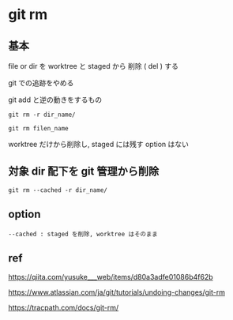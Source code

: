 
# git rm


## 基本

file or dir を worktree と staged から 削除 ( del ) する

git での追跡をやめる

git add と逆の動きをするもの


```
git rm -r dir_name/
```

```
git rm filen_name
```


worktree だけから削除し, staged には残す option はない



## 対象 dir 配下を git 管理から削除

```
git rm --cached -r dir_name/
```


## option

```
--cached : staged を削除, worktree はそのまま
```



## ref

https://qiita.com/yusuke___web/items/d80a3adfe01086b4f62b

https://www.atlassian.com/ja/git/tutorials/undoing-changes/git-rm

https://tracpath.com/docs/git-rm/



